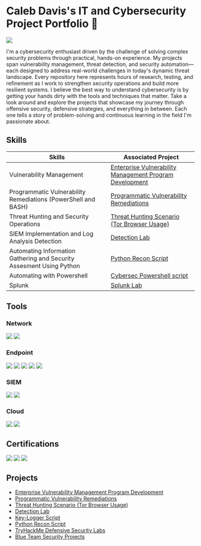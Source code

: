 # Caleb Davis's IT and Cybersecurity Project Portfolio 🔐
<a href="https://www.linkedin.com/in/calebmdavis"><img src="https://img.shields.io/badge/-LinkedIn-0072b1?&style=for-the-badge&logo=linkedin&logoColor=white" /></a>

I'm a cybersecurity enthusiast driven by the challenge of solving complex security problems through practical, hands-on experience. My projects span vulnerability management, threat detection, and security automation—each designed to address real-world challenges in today's dynamic threat landscape.
Every repository here represents hours of research, testing, and refinement as I work to strengthen security operations and build more resilient systems. I believe the best way to understand cybersecurity is by getting your hands dirty with the tools and techniques that matter.
Take a look around and explore the projects that showcase my journey through offensive security, defensive strategies, and everything in between. Each one tells a story of problem-solving and continuous learning in the field I'm passionate about.

## Skills

| Skills                                           | Associated Project           |
|-------------------------------------------------|------------------------------|
| Vulnerability Management                        | <a href="https://github.com/Cmdavis14/vulnerability-management-program">Enterprise Vulnerability Management Program Development
| Programmatic Vulnerability Remediations (PowerShell and BASH) | <a href="https://github.com/Cmdavis14/programmatic-vulnerability-remediations">Programmatic Vulnerability Remediations</a>
| Threat Hunting and Security Operations          | <a href="https://github.com/Cmdavis14/Threat-Hunting-Scenario/blob/main/README.md">Threat Hunting Scenario (Tor Browser Usage)
| SIEM Implementation and Log Analysis	Detection | <a href="https://github.com/Cmdavis14/Detection-Lab/tree/main">Detection Lab</a>
| Automating Information Gathering and Security Assesment Using Python|  <a href="https://github.com/Cmdavis14/Python-Recon-Script/tree/main">Python Recon Script</a>
| Automating with Powershell                      | <a href="https://github.com/Cmdavis14/InfoSec_PowerShell_Scripts/blob/main/README.md">Cybersec Powershell script</a>
| Splunk                                          | <a href="https://github.com/Cmdavis14/BLUETEAM_PROJECTS/tree/main/Splunk_Labs">Splunk Lab</a> 
## Tools

### Network
<div>
    <img src="https://img.shields.io/badge/-Packet%20Tracer-007ACC?&style=for-the-badge&logo=Cisco&logoColor=white" />
    <img src="https://img.shields.io/badge/-Wireshark-1679A7?&style=for-the-badge&logo=Wireshark&logoColor=white" />
</div>

### Endpoint
<div>
    <img src="https://img.shields.io/badge/-CrowdStrike-00A3E0?&style=for-the-badge&logo=CrowdStrike&logoColor=white" />
    <img src="https://img.shields.io/badge/-Tenable-00C176?&style=for-the-badge&logo=tenable&logoColor=white" />
    <img src="https://img.shields.io/badge/-Cortex-FF5C00?&style=for-the-badge&logo=Palo%20Alto%20Networks&logoColor=white" />
    <img src="https://img.shields.io/badge/-AlienVault-FF5B00?&style=for-the-badge&logo=AlienVault&logoColor=white" />
    <img src="https://img.shields.io/badge/-Carbon%20Black-008C9E?&style=for-the-badge&logo=VMware&logoColor=white" />
</div>

### SIEM
<div>
    <img src="https://img.shields.io/badge/-Elastic-005571?&style=for-the-badge&logo=Elastic&logoColor=white" />
    <img src="https://img.shields.io/badge/-Splunk-FF7300?&style=for-the-badge&logo=Splunk&logoColor=white" />
</div>

### Cloud
<div>
    <img src="https://img.shields.io/badge/-AWS%20Cloud-FF9900?&style=for-the-badge&logo=Amazon%20AWS&logoColor=white" />
    <img src="https://img.shields.io/badge/-Microsoft%20Azure-0078D4?&style=for-the-badge&logo=microsoftazure&logoColor=white" />

</div>

## Certifications
<div>
    <img src="https://img.shields.io/badge/-Security%2B%20701-FF0000?&style=for-the-badge&logo=CompTIA&logoColor=white" />
    <img src="https://img.shields.io/badge/-CySA%2B%20CS0--003-FF0000?&style=for-the-badge&logo=CompTIA&logoColor=white" />
    <img src="https://img.shields.io/badge/-Blue%20Team%20Level%201%20Cert-1A5D99?&style=for-the-badge&logo=Security&logoColor=white" />
<div>


    
## Projects
- <a href="https://github.com/Cmdavis14/vulnerability-management-program">Enterprise Vulnerability Management Program Development
- <a href="https://github.com/Cmdavis14/programmatic-vulnerability-remediations">Programmatic Vulnerability Remediations
- <a href="https://github.com/Cmdavis14/BLUETEAM_PROJECTS/blob/main/README.md">Threat Hunting Scenario (Tor Browser Usage)
- <a href="https://github.com/Cmdavis14/Detection-Lab/tree/main">Detection Lab</a>
- <a href="https://github.com/Cmdavis14/Key-Logger">Key-Logger Script</a>
- <a href="https://github.com/Cmdavis14/Python-Recon-Script/tree/main">Python Recon Script</a>
- <a href="https://github.com/Cmdavis14/TryHackMe-Projects">TryHackMe Defensive Security Labs</a>
- <a href="https://github.com/Cmdavis14/BLUETEAM_PROJECTS/blob/main/README.md">Blue Team Security Projects</a>
